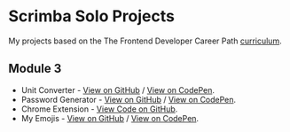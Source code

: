 # Scrimba Solo Projects

My projects based on the The Frontend Developer Career Path [curriculum](https://scrimba.com/learn/frontend).

## Module 3

- Unit Converter - [View on GitHub](https://arcismd.github.io/scrimba/solo-project-unit-converter/) / [View on CodePen](https://codepen.io/arcismd/pen/eYVNGaX).
- Password Generator - [View on GitHub](https://arcismd.github.io/scrimba/solo-project-pass-generator/) / [View on CodePen](https://codepen.io/arcismd/pen/JjpYRvp).
- Chrome Extension - [View Code on GitHub](https://github.com/arcismd/scrimba/tree/main/chrome-extension-project/).
- My Emojis - [View on GitHub](https://arcismd.github.io/scrimba/solo-project-my-emojis/) / [View on CodePen](https://codepen.io/arcismd/pen/ZErboxp).

